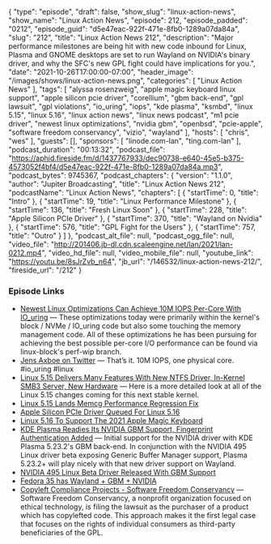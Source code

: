 {
  "type": "episode",
  "draft": false,
  "show_slug": "linux-action-news",
  "show_name": "Linux Action News",
  "episode": 212,
  "episode_padded": "0212",
  "episode_guid": "d5e47eac-922f-471e-8fb0-1289a07da84a",
  "slug": "212",
  "title": "Linux Action News 212",
  "description": "Major performance milestones are being hit with new code inbound for Linux, Plasma and GNOME desktops are set to run Wayland on NVIDIA's binary driver, and why the SFC's new GPL fight could have implications for you.",
  "date": "2021-10-26T17:00:00-07:00",
  "header_image": "/images/shows/linux-action-news.png",
  "categories": [
    "Linux Action News"
  ],
  "tags": [
    "alyssa rosenzweig",
    "apple magic keyboard linux support",
    "apple silicon pcie driver",
    "corellium",
    "gbm back-end",
    "gpl lawsuit",
    "gpl violations",
    "io_uring",
    "iops",
    "kde plasma",
    "ksmbd",
    "linux 5.15",
    "linux 5.16",
    "linux action news",
    "linux news podcast",
    "m1 pcie driver",
    "newest linux optimizations",
    "nvidia gbm",
    "openbsd",
    "pcie-apple",
    "software freedom conservancy",
    "vizio",
    "wayland"
  ],
  "hosts": [
    "chris",
    "wes"
  ],
  "guests": [],
  "sponsors": [
    "linode.com-lan",
    "ting.com-lan"
  ],
  "podcast_duration": "00:13:32",
  "podcast_file": "https://aphid.fireside.fm/d/1437767933/dec90738-e640-45e5-b375-4573052f4bf4/d5e47eac-922f-471e-8fb0-1289a07da84a.mp3",
  "podcast_bytes": 9745367,
  "podcast_chapters": {
    "version": "1.1.0",
    "author": "Jupiter Broadcasting",
    "title": "Linux Action News 212",
    "podcastName": "Linux Action News",
    "chapters": [
      {
        "startTime": 0,
        "title": "Intro"
      },
      {
        "startTime": 19,
        "title": "Linux Performance Milestone"
      },
      {
        "startTime": 136,
        "title": "Fresh Linux Soon"
      },
      {
        "startTime": 228,
        "title": "Apple Silicon PCIe Driver"
      },
      {
        "startTime": 370,
        "title": "Wayland on Nvidia"
      },
      {
        "startTime": 576,
        "title": "GPL Fight for the Users"
      },
      {
        "startTime": 757,
        "title": "Outro"
      }
    ]
  },
  "podcast_alt_file": null,
  "podcast_ogg_file": null,
  "video_file": "http://201406.jb-dl.cdn.scaleengine.net/lan/2021/lan-0212.mp4",
  "video_hd_file": null,
  "video_mobile_file": null,
  "youtube_link": "https://youtu.be/8sJrZvb_n64",
  "jb_url": "/146532/linux-action-news-212/",
  "fireside_url": "/212"
}


### Episode Links

  * [Newest Linux Optimizations Can Achieve 10M IOPS Per-Core With IO_uring](https://www.phoronix.com/scan.php?page=news_item&px=Linux-IO_uring-10M-IOPS "Newest Linux Optimizations Can Achieve 10M IOPS Per-Core With IO_uring") — These optimizations today were primarily within the kernel's block / NVMe / IO_uring code but also some touching the memory management code. All of these optimizations he has been pursuing for achieving the best possible per-core I/O performance can be found via linux-block's perf-wip branch. 
  * [Jens Axboe on Twitter](https://twitter.com/axboe/status/1452689372395053062 "Jens Axboe on Twitter") — That’s it. 10M IOPS, one physical core. #io_uring #linux
  * [Linux 5.15 Delivers Many Features With New NTFS Driver, In-Kernel SMB3 Server, New Hardware](https://www.phoronix.com/scan.php?page=article&item=linux-515-features&num=1 "Linux 5.15 Delivers Many Features With New NTFS Driver, In-Kernel SMB3 Server, New Hardware") — Here is a more detailed look at all of the Linux 5.15 changes coming for this next stable kernel.
  * [Linux 5.15 Lands Memcg Performance Regression Fix](https://www.phoronix.com/scan.php?page=news_item&px=Linux-5.15-Regression-Fixed "Linux 5.15 Lands Memcg Performance Regression Fix")
  * [Apple Silicon PCIe Driver Queued For Linux 5.16](https://www.phoronix.com/scan.php?page=news_item&px=Apple-PCIe-For-Linux-5.16 "Apple Silicon PCIe Driver Queued For Linux 5.16")
  * [Linux 5.16 To Support The 2021 Apple Magic Keyboard](https://www.phoronix.com/scan.php?page=news_item&px=Linux-5.16-Apple-Magic-2021 "Linux 5.16 To Support The 2021 Apple Magic Keyboard")
  * [KDE Plasma Readies Its NVIDIA GBM Support, Fingerprint Authentication Added](https://www.phoronix.com/scan.php?page=news_item&px=KDE-Plasma-GBM-NVIDIA-Ready "KDE Plasma Readies Its NVIDIA GBM Support, Fingerprint Authentication Added") — Initial support for the NVIDIA driver with KDE Plasma 5.23.2's GBM back-end. In conjunction with the NVIDIA 495 Linux driver beta exposing Generic Buffer Manager support, Plasma 5.23.2+ will play nicely with that new driver support on Wayland. 
  * [NVIDIA 495 Linux Beta Driver Released With GBM Support](https://www.phoronix.com/scan.php?page=news_item&px=NVIDIA-495.29.05-Linux "NVIDIA 495 Linux Beta Driver Released With GBM Support")
  * [Fedora 35 has Wayland + GBM + NVIDIA](https://blogs.gnome.org/uraeus/2021/09/16/cool-happenings-in-fedora-workstation-land/ "Fedora 35 has Wayland + GBM + NVIDIA")
  * [Copyleft Compliance Projects - Software Freedom Conservancy](https://sfconservancy.org/copyleft-compliance/vizio.html?s=03 "Copyleft Compliance Projects - Software Freedom Conservancy") — Software Freedom Conservancy, a nonprofit organization focused on ethical technology, is filing the lawsuit as the purchaser of a product which has copylefted code. This approach makes it the first legal case that focuses on the rights of individual consumers as third-party beneficiaries of the GPL.


